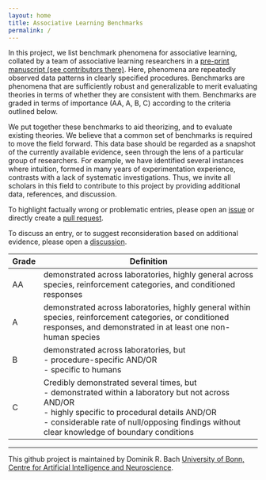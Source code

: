 ```yaml
---
layout: home
title: Associative Learning Benchmarks
permalink: /
---
```


In this project, we list benchmark phenomena for associative learning, collated by a team of associative learning researchers in a [pre-print manuscript (see contributors there)](https://doi.org/10.31234/osf.io/qsgz8_v1). Here, phenomena are repeatedly observed data patterns in clearly specified procedures. Benchmarks are phenomena that are sufficiently robust and generalizable to merit evaluating theories in terms of whether they are consistent with them. Benchmarks are graded in terms of importance (AA, A, B, C) according to the criteria outlined below. 

We put together these benchmarks to aid theorizing, and to evaluate existing theories. We believe that a common set of benchmarks is required to move the field forward. This data base should be regarded as a snapshot of the currently available evidence, seen through the lens of a particular group of researchers. For example, we have identified several instances where intuition, formed in many years of experimentation experience, contrasts with a lack of systematic investigations. Thus, we invite all scholars in this field to contribute to this project by providing additional data, references, and discussion. 

To highlight factually wrong or problematic entries, please open an [issue](https://github.com/bachlab/associative_learning_benchmarks/issues) or directly create a [pull request](https://github.com/bachlab/associative_learning_benchmarks/pulls).

To discuss an entry, or to suggest reconsideration based on additional evidence, please open a [discussion](https://github.com/bachlab/associative_learning_benchmarks/discussions).

| Grade | Definition                                                                                           |
|-------|------------------------------------------------------------------------------------------------------|
| AA    | demonstrated across laboratories, highly general across species, reinforcement categories, and conditioned responses |
| A     | demonstrated across laboratories, highly general within species, reinforcement categories, or conditioned responses, and demonstrated in at least one non-human species |
| B     | demonstrated across laboratories, but <br> - procedure-specific AND/OR <br> - specific to humans |
| C     | Credibly demonstrated several times, but <br> - demonstrated within a laboratory but not across AND/OR <br> - highly specific to procedural details AND/OR <br> - considerable rate of null/opposing findings without clear knowledge of boundary conditions |

---
This github project is maintained by 
Dominik R. Bach
[University of Bonn, Centre for Artificial Intelligence and Neuroscience](https://www.caian.uni-bonn.de/en/).
